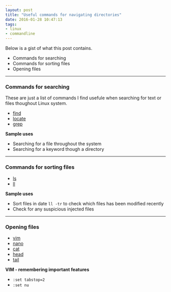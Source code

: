 ```yaml
---
layout: post
title: "Useful commands for navigating directories"
date: 2016-01-28 10:47:13
tags:
- linux
- commandline
---
```


Below is a gist of what this post contains.

- Commands for searching
- Commands for sorting files
- Opening files

-----

### Commands for searching

These are just a list of commands I find usefule when searching for text or files thoughout Linux system.

- [find](https://help.ubuntu.com/community/find)
- [locate]()
- [grep]()

**Sample uses**

- Searching for a file throughout the system
- Searching for a keyword though a directory

-----

### Commands for sorting files

- [ls]()
- [ll]()

**Sample uses**

- Sort files in date `ll -tr` to check which files has been modified recently
- Check for any suspicious injected files

-----

### Opening files

- [vim]()
- [nano]()
- [cat]()
- [head]()
- [tail]()

**VIM - remembering important features**

- `:set tabstop=2`
- `:set nu`
